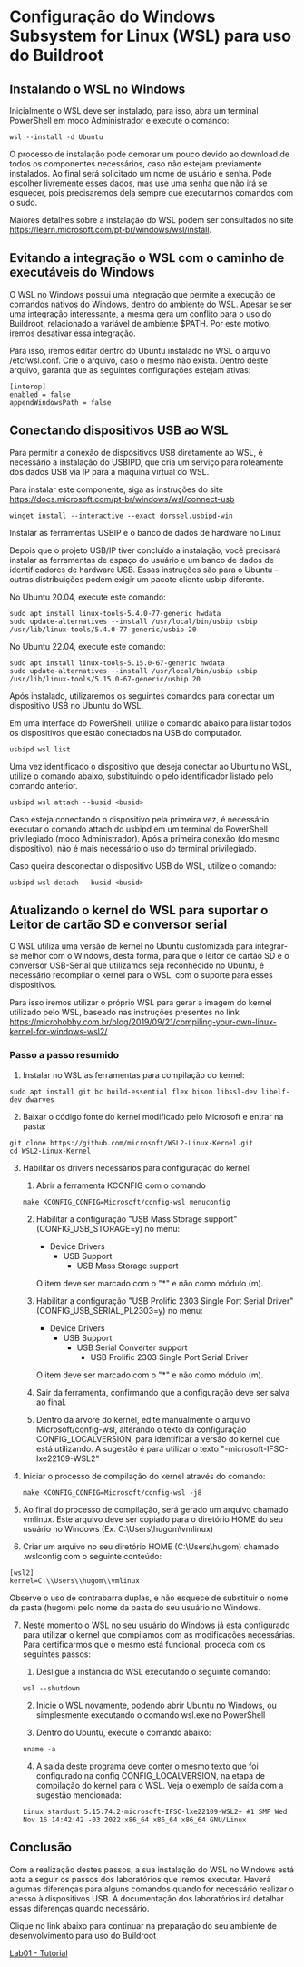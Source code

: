 # Configuração do Windows Subsystem for Linux (WSL) para uso do Buildroot

## Instalando o WSL no Windows

Inicialmente o WSL deve ser instalado, para isso, abra um terminal PowerShell em modo Administrador e execute o comando:

```
wsl --install -d Ubuntu
```

O processo de instalação pode demorar um pouco devido ao download de todos os componentes necessários, caso não estejam previamente instalados. Ao final será solicitado um nome de usuário e senha. Pode escolher livremente esses dados, mas use uma senha que não irá se esquecer, pois precisaremos dela sempre que executarmos comandos com o sudo.

Maiores detalhes sobre a instalação do WSL podem ser consultados no site https://learn.microsoft.com/pt-br/windows/wsl/install.

## Evitando a integração o WSL com o caminho de executáveis do Windows

O WSL no Windows possui uma integração que permite a execução de comandos nativos do Windows, dentro do ambiente do WSL. Apesar se ser uma integração interessante, a mesma gera um conflito para o uso do Buildroot, relacionado a variável de ambiente $PATH. Por este motivo, iremos desativar essa integração.

Para isso, iremos editar dentro do Ubuntu instalado no WSL o arquivo /etc/wsl.conf. Crie o arquivo, caso o mesmo não exista. Dentro deste arquivo, garanta que as seguintes configurações estejam ativas:

```
[interop]
enabled = false
appendWindowsPath = false
```

## Conectando dispositivos USB ao WSL

Para permitir a conexão de dispositivos USB diretamente ao WSL, é necessário a instalação do USBIPD, que cria um serviço para roteamente dos dados USB via IP para a máquina virtual do WSL.

Para instalar este componente, siga as instruções do site https://docs.microsoft.com/pt-br/windows/wsl/connect-usb

```
winget install --interactive --exact dorssel.usbipd-win
```
Instalar as ferramentas USBIP e o banco de dados de hardware no Linux

Depois que o projeto USB/IP tiver concluído a instalação, você precisará instalar as ferramentas de espaço do usuário e um banco de dados de identificadores de hardware USB. Essas instruções são para o Ubuntu – outras distribuições podem exigir um pacote cliente usbip diferente.

No Ubuntu 20.04, execute este comando:
```
sudo apt install linux-tools-5.4.0-77-generic hwdata
sudo update-alternatives --install /usr/local/bin/usbip usbip /usr/lib/linux-tools/5.4.0-77-generic/usbip 20
```
No Ubuntu 22.04, execute este comando:
```
sudo apt install linux-tools-5.15.0-67-generic hwdata
sudo update-alternatives --install /usr/local/bin/usbip usbip /usr/lib/linux-tools/5.15.0-67-generic/usbip 20
```

Após instalado, utilizaremos os seguintes comandos para conectar um dispositivo USB no Ubuntu do WSL.

Em uma interface do PowerShell, utilize o comando abaixo para listar todos os dispositivos que estão conectados na USB do computador. 

```
usbipd wsl list
```
Uma vez identificado o dispositivo que deseja conectar ao Ubuntu no WSL, utilize o comando abaixo, substituindo o <busid> pelo identificador listado pelo comando anterior.

```
usbipd wsl attach --busid <busid>
```

Caso esteja conectando o dispositivo pela primeira vez, é necessário executar o comando attach do usbipd em um terminal do PowerShell privilegiado (modo Administrador). Após a primeira conexão (do mesmo dispositivo), não é mais necessário o uso do terminal privilegiado.

Caso queira desconectar o dispositivo USB do WSL, utilize o comando:

```
usbipd wsl detach --busid <busid>
```

## Atualizando o kernel do WSL para suportar o Leitor de cartão SD e conversor serial

O WSL utiliza uma versão de kernel no Ubuntu customizada para integrar-se melhor com o Windows, desta forma, para que o leitor de cartão SD e o conversor USB-Serial que utilizamos seja reconhecido no Ubuntu, é necessário recompilar o kernel para o WSL, com o suporte para esses dispositivos.

Para isso iremos utilizar o próprio WSL para gerar a imagem do kernel utilizado pelo WSL, baseado nas instruções presentes no link https://microhobby.com.br/blog/2019/09/21/compiling-your-own-linux-kernel-for-windows-wsl2/

### Passo a passo resumido

1. Instalar no WSL as ferramentas para compilação do kernel:

```
sudo apt install git bc build-essential flex bison libssl-dev libelf-dev dwarves
```

2. Baixar o código fonte do kernel modificado pelo Microsoft e entrar na pasta:

```
git clone https://github.com/microsoft/WSL2-Linux-Kernel.git
cd WSL2-Linux-Kernel
```

3. Habilitar os drivers necessários para configuração do kernel

   1. Abrir a ferramenta KCONFIG com o comando

   ```
   make KCONFIG_CONFIG=Microsoft/config-wsl menuconfig
   ```

   2. Habilitar a configuração "USB Mass Storage support" (CONFIG_USB_STORAGE=y) no menu:
      - Device Drivers
        - USB Support
          - USB Mass Storage support

      O item deve ser marcado com o "*" e não como módulo (m).
   
   3. Habilitar a configuração "USB Prolific 2303 Single Port Serial Driver" (CONFIG_USB_SERIAL_PL2303=y) no menu:
      - Device Drivers
        - USB Support
          - USB Serial Converter support
            - USB Prolific 2303 Single Port Serial Driver

      O item deve ser marcado com o "*" e não como módulo (m).

   4. Sair da ferramenta, confirmando que a configuração deve ser salva ao final.

   5. Dentro da árvore do kernel, edite manualmente o arquivo Microsoft/config-wsl, alterando o texto da configuração CONFIG_LOCALVERSION, para identificar a versão do kernel que está utilizando. A sugestão é para utilizar o texto "-microsoft-IFSC-lxe22109-WSL2"
   
4. Iniciar o processo de compilação do kernel através do comando:

   ```
   make KCONFIG_CONFIG=Microsoft/config-wsl -j8
   ```

5. Ao final do processo de compilação, será gerado um arquivo chamado vmlinux. Este arquivo deve ser copiado para o diretório HOME do seu usuário no Windows (Ex. C:\Users\hugom\vmlinux)

6. Criar um arquivo no seu diretório HOME (C:\Users\hugom) chamado .wslconfig com o seguinte conteúdo:

```
[wsl2]
kernel=C:\\Users\\hugom\\vmlinux
```
   
   Observe o uso de contrabarra duplas, e não esquece de substituir o nome da pasta (hugom) pelo nome da pasta do seu usuário no Windows.

7. Neste momento o WSL no seu usuário do Windows já está configurado para utilizar o kernel que compilamos com as modificações necessárias. Para certificarmos que o mesmo está funcional, proceda com os seguintes passos:

   1. Desligue a instância do WSL executando o seguinte comando:

   ```
   wsl --shutdown
   ```

   2. Inicie o WSL novamente, podendo abrir Ubuntu no Windows, ou simplesmente executando o comando wsl.exe no PowerShell

   3. Dentro do Ubuntu, execute o comando abaixo:

   ```
   uname -a
   ```

   4. A saída deste programa deve conter o mesmo texto que foi configurado na config CONFIG_LOCALVERSION, na etapa de compilação do kernel para o WSL. Veja o exemplo de saída com a sugestão mencionada:

   `Linux stardust 5.15.74.2-microsoft-IFSC-lxe22109-WSL2+ #1 SMP Wed Nov 16 14:42:42 -03 2022 x86_64 x86_64 x86_64 GNU/Linux`

## Conclusão

Com a realização destes passos, a sua instalação do WSL no Windows está apta a seguir os passos dos laboratórios que iremos executar. Haverá algumas diferenças para alguns comandos quando for necessário realizar o acesso à dispositivos USB. A documentação dos laboratórios irá detalhar essas diferenças quando necessário. 

Clique no link abaixo para continuar na preparação do seu ambiente de desenvolvimento para uso do Buildroot

[Lab01 - Tutorial](../README.md)
